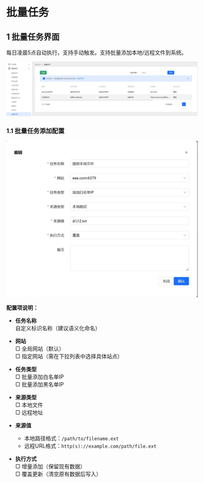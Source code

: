 # 批量任务

## 1 批量任务界面
每日凌晨5点自动执行，支持手动触发。支持批量添加本地/远程文件到系统。

![批量任务界面截图](/images/batchtask_1.png)

### 1.1 批量任务添加配置
![批量任务添加界面](/images/batchtask_2.png)

**配置项说明：**

- **任务名称**  
  自定义标识名称（建议语义化命名）

- **网站**  
  ▢ 全局网站（默认）  
  ▢ 指定网站（需在下拉列表中选择具体站点）

- **任务类型**  
  ▢ 批量添加白名单IP  
  ▢ 批量添加黑名单IP

- **来源类型**  
  ▢ 本地文件  
  ▢ 远程地址

- **来源值**  
  - 本地路径格式：`/path/to/filename.ext`  
  - 远程URL格式：`http(s)://example.com/path/file.ext`

- **执行方式**  
  ▢ 增量添加（保留现有数据）  
  ▢ 覆盖更新（清空原有数据后写入）
 